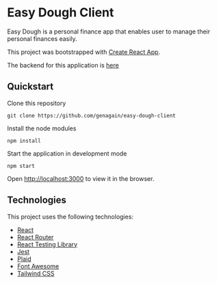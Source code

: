 # Easy Dough Client

Easy Dough is a personal finance app that enables user to manage their personal finances easily.

This project was bootstrapped with [Create React App](https://github.com/facebook/create-react-app).

The backend for this application is [here](https://github.com/genagain/easy-dough-api)


## Quickstart

Clone this repository
```
git clone https://github.com/genagain/easy-dough-client
```

Install the node modules
```
npm install
```

Start the application in development mode
```
npm start
```

Open [http://localhost:3000](http://localhost:3000) to view it in the browser.


## Technologies

This project uses the following technologies:

* [React](https://reactjs.org/)
* [React Router](https://reactrouter.com/)
* [React Testing Library](https://testing-library.com/docs/react-testing-library/intro/)
* [Jest](https://jestjs.io/)
* [Plaid](https://plaid.com/)
* [Font Awesome](https://fontawesome.com/)
* [Tailwind CSS](https://tailwindcss.com/)

